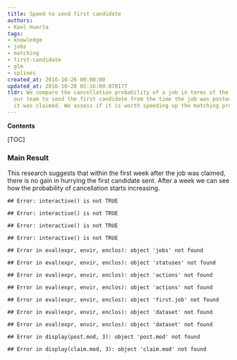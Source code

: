 ```yaml
---
title: Speed to send first candidate
authors:
- Kael Huerta
tags:
- knowledge
- jobs
- matching
- first-candidate
- glm
- splines
created_at: 2016-10-26 00:00:00
updated_at: 2016-10-28 01:16:09.878177
tldr: We compare the cancellation probability of a job in terms of the time it took
  our team to send the first candidate from the time the job was posted and the time
  it was claimed. We assess if it is worth speeding up the matching process.
---
```


**Contents**

[TOC]

### Main Result

This research suggests that within the first week after the job was claimed,
there is no gain in hurrying the first candidate sent. After a week we can see
how the probability of cancellation starts increasing.

<!-- Loading libraries  -->




```
## Error: interactive() is not TRUE
```

```
## Error: interactive() is not TRUE
```

```
## Error: interactive() is not TRUE
```

```
## Error: interactive() is not TRUE
```


```
## Error in eval(expr, envir, enclos): object 'jobs' not found
```

```
## Error in eval(expr, envir, enclos): object 'statuses' not found
```

```
## Error in eval(expr, envir, enclos): object 'actions' not found
```

```
## Error in eval(expr, envir, enclos): object 'actions' not found
```

```
## Error in eval(expr, envir, enclos): object 'first.job' not found
```

```
## Error in eval(expr, envir, enclos): object 'dataset' not found
```

```
## Error in eval(expr, envir, enclos): object 'dataset' not found
```


```
## Error in display(post.mod, 3): object 'post.mod' not found
```


```
## Error in display(claim.mod, 3): object 'claim.mod' not found
```

